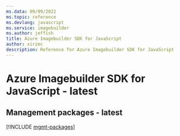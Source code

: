 ```yaml
---
ms.data: 09/09/2022
ms.topic: reference
ms.devlang: javascript
ms.service: imagebuilder
ms.author: jeffish
title: Azure Imagebuilder SDK for JavaScript
author: xirzec
description: Reference for Azure Imagebuilder SDK for JavaScript
---
```

# Azure Imagebuilder SDK for JavaScript - latest

## Management packages - latest
[!INCLUDE [mgmt-packages](imagebuilder-mgmt-index.md)]